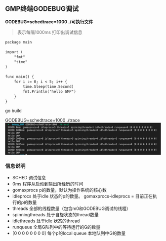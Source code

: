 ## GMP终端GODEBUG调试

**GODEBUG=schedtrace=1000 ./可执行文件**
> 表示每隔1000ms 打印出调试信息

```
package main

import (
	"fmt"
	"time"
)

func main() {
	for i := 0; i < 5; i++ {
		time.Sleep(time.Second)
		fmt.Println("hello GMP")
	}
}
```

go build

GODEBUG=schedtrace=1000 ./trace
<img style="display: block; margin: 0 auto;" src="../img/godebug.png" alt="" />

### 信息说明

* SCHED 调试信息
* 0ms 程序从启动到输出所经历的时间
* gomaxprocs p的数量，默认为操作系统的核心数
* idleprocs 处于idle 状态的p的数量。 gomaxprocs-idleprocs = 目前正在执行的p的数量
* threads 全部的线程数量（包含m0和GODEBUG调试的线程）
* spinningthreads 处于自旋状态的thread数量
* idlethreads 处于idle 状态的thread
* runqueue 全局G队列中的等待运行的G的数量
* [0 0 0 0 0 0 0 0] 每个p的local queue 本地队列中G的数量